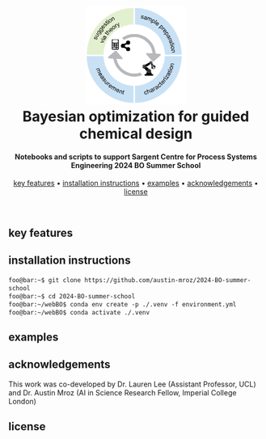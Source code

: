 
<h1 align="center">
    <br>
    <img src="./imgs/loop.png" alt="Web-BO" width="200">
    <br>
    Bayesian optimization for guided chemical design
    <br>
</h1>

<h4 align="center">Notebooks and scripts to support Sargent Centre for Process Systems Engineering 2024 BO Summer School</h4>

<p align="center">
    <a href="#key-features">key features</a> •
    <a href="#installation-instructions">installation instructions</a> •
    <a href="#examples">examples</a> •
    <a href="#acknowledgements">acknowledgements</a> •
    <a href="#license">license</a>
</p>

<br>

## key features

## installation instructions

```console
foo@bar:~$ git clone https://github.com/austin-mroz/2024-BO-summer-school
foo@bar:~$ cd 2024-BO-summer-school
foo@bar:~/webBO$ conda env create -p ./.venv -f environment.yml
foo@bar:~/webBO$ conda activate ./.venv
```

## examples

## acknowledgements
This work was co-developed by Dr. Lauren Lee (Assistant Professor, UCL) and Dr. Austin Mroz (AI in Science Research Fellow, Imperial College London)

## license
